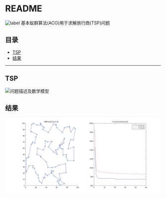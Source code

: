 README
===========================
![label](https://img.shields.io/badge/TSP-ACO-brightgreen.svg)
基本蚁群算法(ACO)用于求解旅行商(TSP)问题

## 目录
* [TSP](#TSP)
* [结果](#结果)
---

TSP
---
![问题描述及数学模型](https://en.wikipedia.org/wiki/Travelling_salesman_problem#cite_note-26)

结果
-------
![result](/result/TSP问题求解结果(蚁群算法).jpg)
